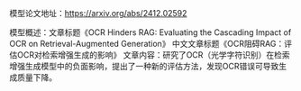 模型论文地址：https://arxiv.org/abs/2412.02592

模型概述：文章标题《OCR Hinders RAG: Evaluating the Cascading Impact of OCR on Retrieval-Augmented Generation》
中文文章标题《OCR阻碍RAG：评估OCR对检索增强生成的影响》
文章内容：研究了OCR（光学字符识别）在检索增强生成模型中的负面影响，提出了一种新的评估方法，发现OCR错误可导致生成质量下降。

